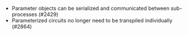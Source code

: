 -   Parameter objects can be serialized and communicated between
    sub-processes (\#2429)
-   Parameterized circuits no longer need to be transpiled individually (\#2864)
